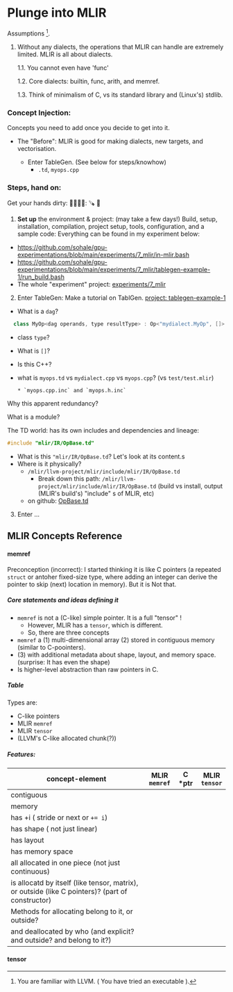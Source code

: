 # Plunge into MLIR
<!-- the plunge. plungeLang -->

Assumptions [^assumptions].
[^assumptions]: You are familiar with LLVM. ( You have tried an executable ).

1. Without any dialects,
the operations that MLIR can handle are extremely limited.
MLIR is all about dialects.

    1.1. You cannot even have 'func'

    1.2. Core dialects: builtin, func, arith, and memref.

    1.3. Think of minimalism of C, vs its standard library and (Linux's) stdlib.


### Concept Injection:
Concepts you need to add once you decide to get into it.

* The "Before":
MLIR is good for making dialects, new targets, and vectorisation.

   * Enter TableGen. (See below for steps/knowhow)
      * `.td`, `myops.cpp`

### Steps, hand on:

Get your hands dirty: 🫵🤌🫰🤜: 🪚 🧱
1. **Set up** the environment & project: (may take a few days!)
Build, setup, installation, compilation, project setup, tools, configuration, and a sample code: Everything can be found in my experiment below:
* https://github.com/sohale/gpu-experimentations/blob/main/experiments/7_mlir/in-mlir.bash
* https://github.com/sohale/gpu-experimentations/blob/main/experiments/7_mlir/tablegen-example-1/run_build.bash
* The whole "experiment" project: [experiments/7_mlir](https://github.com/sohale/gpu-experimentations/tree/main/experiments/7_mlir)

2. Enter TableGen:
Make a tutorial on TablGen. [project: tablegen-example-1](https://github.com/sohale/gpu-experimentations/tree/main/experiments/7_mlir/tablegen-example-1)

* What is a `dag`?
```cpp
  class MyOp<dag operands, type resultType> : Op<"mydialect.MyOp", []> {
```
* class `type`?
* What is `[]`?
* Is this C++?

* what is `myops.td` vs `mydialect.cpp` vs `myops.cpp`? (vs `test/test.mlir`)

      * `myops.cpp.inc` and `myops.h.inc`

Why this apparent redundancy?

What is a module?

The TD world: has its own includes and dependencies and lineage:
```cpp
#include "mlir/IR/OpBase.td"
```
* What is this `"mlir/IR/OpBase.td`? Let's look at its content.s
* Where is it physically?
   * `/mlir/llvm-project/mlir/include/mlir/IR/OpBase.td`
       * Break down this path: `/mlir/llvm-project/mlir/include/mlir/IR/OpBase.td` (build vs install, output (MLIR's build's) "include" s of MLIR, etc)
   * on github: [OpBase.td](https://github.com/llvm/llvm-project/blob/main/mlir/include/mlir/IR/OpBase.td)


3. Enter ...

## MLIR Concepts Reference

#### memref

Preconception (incorrect):
I started thinking it is like C pointers (a repeated `struct` or antoher fixed-size type, where adding an integer can derive the pointer to skip (next) location in memory). But it is Not that.

##### Core statements and ideas defining it
* `memref` is not a (C-like) simple pointer. It is a full "tensor" !
     * However, MLIR has a `tensor`, which is different.
     * So, there are three concepts
* `memref` a (1) multi-dimensional array (2) stored in contiguous memory (similar to C-poointers).
*  (3) with additional metadata about shape, layout, and memory space. (surprise: It has even the shape)
* Is higher-level abstraction than raw pointers in C.

##### Table
Types are:
* C-like pointers
* MLIR `memref`
* MLIR `tensor`
* (LLVM's C-like allocated chunk(?))

##### Features:
| concept-element | MLIR <br/> `memref` | C *ptr | MLIR <br/> `tensor` |
|-------------------------|-----|-----|-----|
| contiguous |     |     |     |
| memory |          |     |     |
| has +i ( stride or next or `+= i`) |          |     |     |
| has shape ( not just linear) |          |     |     |
| has layout |          |     |     |
| has memory space |          |     |     |
| all allocated in one piece (not just continuous) |          |     |     |
| is allocatd by itself (like tensor, matrix), or outside (like C pointers)? (part of constructor) |          |     |     |
|     Methods for allocating belong to it, or outside? |          |     |     |
|     and deallocated by who (and explicit? and outside? and belong to it?) |          |     |     |


#### tensor
